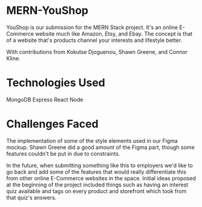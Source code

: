 # MERN-YouShop

YouShop is our submission for the MERN Stack project. It's an online E-Commerce website much like Amazon, Etsy, and Ebay. The concept is that of a website that's products channel your interests and lifestyle better.

With contributions from Kokutse Djoguenou, Shawn Greene, and Connor Kline.

# Technologies Used

MongoDB
Express
React
Node

# Challenges Faced

The implementation of some of the style elements used in our Figma mockup. Shawn Greene did a good amount of the Figma part, though some features couldn't be put in due to constraints.

In the future, when submitting something like this to employers we'd like to go back and add some of the features that would really differentiate this from other online E-Commerce websites in the space. Initial ideas proposed at the beginning of the project included things such as having an interest quiz available and tags on every product and storefront which took from that quiz's answers.
